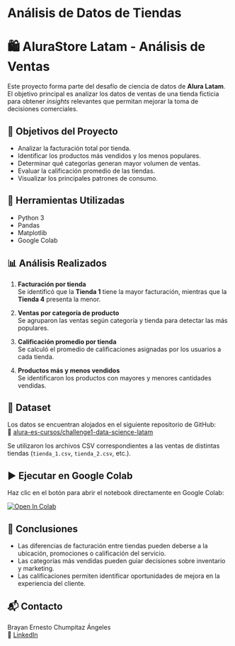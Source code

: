 # Análisis de Datos de Tiendas

# 🛍️ AluraStore Latam - Análisis de Ventas

Este proyecto forma parte del desafío de ciencia de datos de **Alura Latam**. El objetivo principal es analizar los datos de ventas de una tienda ficticia para obtener *insights* relevantes que permitan mejorar la toma de decisiones comerciales.

## 📌 Objetivos del Proyecto

- Analizar la facturación total por tienda.
- Identificar los productos más vendidos y los menos populares.
- Determinar qué categorías generan mayor volumen de ventas.
- Evaluar la calificación promedio de las tiendas.
- Visualizar los principales patrones de consumo.

## 🧪 Herramientas Utilizadas

- Python 3
- Pandas
- Matplotlib
- Google Colab

## 📊 Análisis Realizados

1. **Facturación por tienda**  
   Se identificó que la **Tienda 1** tiene la mayor facturación, mientras que la **Tienda 4** presenta la menor.

2. **Ventas por categoría de producto**  
   Se agruparon las ventas según categoría y tienda para detectar las más populares.

3. **Calificación promedio por tienda**  
   Se calculó el promedio de calificaciones asignadas por los usuarios a cada tienda.

4. **Productos más y menos vendidos**  
   Se identificaron los productos con mayores y menores cantidades vendidas.

## 📁 Dataset

Los datos se encuentran alojados en el siguiente repositorio de GitHub:  
🔗 [alura-es-cursos/challenge1-data-science-latam](https://github.com/alura-es-cursos/challenge1-data-science-latam)

Se utilizaron los archivos CSV correspondientes a las ventas de distintas tiendas (`tienda_1.csv`, `tienda_2.csv`, etc.).

## ▶️ Ejecutar en Google Colab

Haz clic en el botón para abrir el notebook directamente en Google Colab:

[![Open In Colab](https://colab.research.google.com/assets/colab-badge.svg)](https://colab.research.google.com/github/Brayan8Ch/challenge1-data-science-latam_alura/blob/master/AluraStoreLatam.ipynb)

## 📌 Conclusiones

- Las diferencias de facturación entre tiendas pueden deberse a la ubicación, promociones o calificación del servicio.
- Las categorías más vendidas pueden guiar decisiones sobre inventario y marketing.
- Las calificaciones permiten identificar oportunidades de mejora en la experiencia del cliente.

## 📬 Contacto

Brayan Ernesto Chumpitaz Ángeles  
📧 [LinkedIn]([https://www.linkedin.com/in/tu-perfil/](https://www.linkedin.com/in/brayanchumpitaz/)) 
